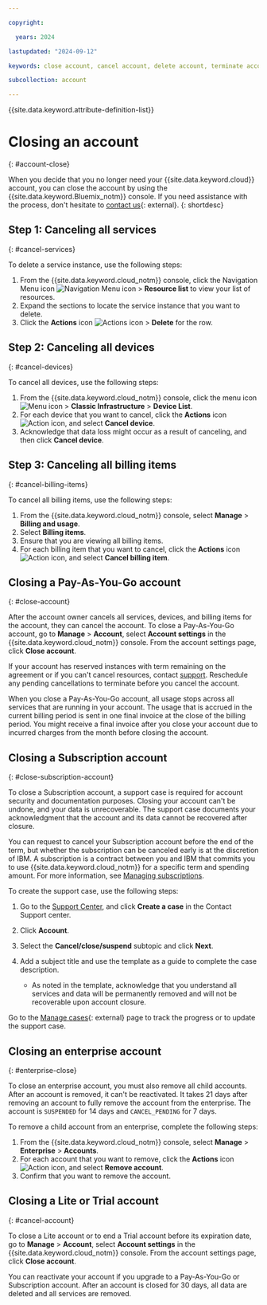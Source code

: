 ```yaml
---

copyright:

  years: 2024

lastupdated: "2024-09-12"

keywords: close account, cancel account, delete account, terminate account

subcollection: account

---
```


{{site.data.keyword.attribute-definition-list}}


# Closing an account
{: #account-close}

When you decide that you no longer need your {{site.data.keyword.cloud}} account, you can close the account by using the {{site.data.keyword.Bluemix_notm}} console. If you need assistance with the process, don't hesitate to [contact us](/unifiedsupport/supportcenter){: external}.
{: shortdesc}

## Step 1: Canceling all services
{: #cancel-services}

To delete a service instance, use the following steps:
1. From the {{site.data.keyword.cloud_notm}} console, click the Navigation Menu icon ![Navigation Menu icon](../icons/icon_hamburger.svg "Menu") > **Resource list** to view your list of resources.
2. Expand the sections to locate the service instance that you want to delete.
3. Click the **Actions** icon ![Actions icon](../icons/action-menu-icon.svg "Actions") > **Delete** for the row.

## Step 2: Canceling all devices
{: #cancel-devices}

To cancel all devices, use the following steps:
1. From the {{site.data.keyword.cloud_notm}} console, click the menu icon ![Menu icon](../../icons/icon_hamburger.svg) > **Classic Infrastructure** > **Device List**.
1. For each device that you want to cancel, click the **Actions** icon ![Action icon](../icons/action-menu-icon.svg "Actions"), and select **Cancel device**.
1. Acknowledge that data loss might occur as a result of canceling, and then click **Cancel device**.

## Step 3: Canceling all billing items
{: #cancel-billing-items}

To cancel all billing items, use the following steps:
1. From the {{site.data.keyword.cloud_notm}} console, select **Manage** > **Billing and usage**.
1. Select **Billing items**.
1. Ensure that you are viewing all billing items.
1. For each billing item that you want to cancel, click the **Actions** icon ![Action icon](../icons/action-menu-icon.svg "Actions"), and select **Cancel billing item**.

## Closing a Pay-As-You-Go account
{: #close-account}

After the account owner cancels all services, devices, and billing items for the account, they can cancel the account. To close a Pay-As-You-Go account, go to **Manage** > **Account**, select **Account settings** in the {{site.data.keyword.cloud_notm}} console. From the account settings page, click **Close account**.

If your account has reserved instances with term remaining on the agreement or if you can't cancel resources, contact [support](/unifiedsupport/supportcenter). Reschedule any pending cancellations to terminate before you cancel the account.

When you close a Pay-As-You-Go account, all usage stops across all services that are running in your account. The usage that is accrued in the current billing period is sent in one final invoice at the close of the billing period. You might receive a final invoice after you close your account due to incurred charges from the month before closing the account.

## Closing a Subscription account
{: #close-subscription-account}

To close a Subscription account, a support case is required for account security and documentation purposes. Closing your account can't be undone, and your data is unrecoverable. The support case documents your acknowledgment that the account and its data cannot be recovered after closure.

You can request to cancel your Subscription account before the end of the term, but whether the subscription can be canceled early is at the discretion of IBM. A subscription is a contract between you and IBM that commits you to use {{site.data.keyword.cloud_notm}} for a specific term and spending amount. For more information, see [Managing subscriptions](/docs/account?topic=account-subscriptions).

To create the support case, use the following steps:
1. Go to the [Support Center](/unifiedsupport/supportcenter), and click **Create a case** in the Contact Support center.
1. Click **Account**.
1. Select the **Cancel/close/suspend** subtopic and click **Next**.
1. Add a subject title and use the template as a guide to complete the case description.

   * As noted in the template, acknowledge that you understand all services and data will be permanently removed and will not be recoverable upon account closure.

Go to the [Manage cases](/unifiedsupport/cases/manage){: external} page to track the progress or to update the support case.

## Closing an enterprise account
{: #enterprise-close}

To close an enterprise account, you must also remove all child accounts. After an account is removed, it can't be reactivated. It takes 21 days after removing an account to fully remove the account from the enterprise. The account is `SUSPENDED` for 14 days and `CANCEL_PENDING` for 7 days.

To remove a child account from an enterprise, complete the following steps:
1. From the {{site.data.keyword.cloud_notm}} console, select **Manage** > **Enterprise** > **Accounts**.
1. For each account that you want to remove, click the **Actions** icon ![Action icon](../icons/action-menu-icon.svg "Actions"), and select **Remove account**.
1. Confirm that you want to remove the account.

## Closing a Lite or Trial account
{: #cancel-account}

To close a Lite account or to end a Trial account before its expiration date, go to **Manage** > **Account**, select **Account settings** in the {{site.data.keyword.cloud_notm}} console. From the account settings page, click **Close account**.

You can reactivate your account if you upgrade to a Pay-As-You-Go or Subscription account. After an account is closed for 30 days, all data are deleted and all services are removed.
